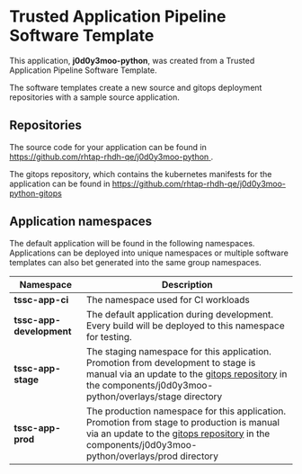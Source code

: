 # Trusted Application Pipeline Software Template

This application, **j0d0y3moo-python**, was created from a Trusted Application Pipeline Software Template.

The software templates create a new source and gitops deployment repositories with a sample source application. 

## Repositories

The source code for your application can be found in [https://github.com/rhtap-rhdh-qe/j0d0y3moo-python ](https://github.com/rhtap-rhdh-qe/j0d0y3moo-python ).
 
The gitops repository, which contains the kubernetes manifests for the application can be found in 
[https://github.com/rhtap-rhdh-qe/j0d0y3moo-python-gitops ](https://github.com/rhtap-rhdh-qe/j0d0y3moo-python-gitops ) 

## Application namespaces 

The default application will be found in the following namespaces. Applications can be deployed into unique namespaces or multiple software templates can also bet generated into the same group namespaces.  

|  Namespace   |  Description   |  
| -------- | -------- |
| **tssc-app-ci** | The namespace used for CI workloads |
| **tssc-app-development** | The default application during development. Every build will be deployed to this namespace for testing. |
| **tssc-app-stage** | The staging namespace for this application. Promotion from development to stage is manual via an update to the [gitops repository](https://github.com/rhtap-rhdh-qe/j0d0y3moo-python-gitops ) in the components/j0d0y3moo-python/overlays/stage directory |
| **tssc-app-prod** | The production namespace for this application. Promotion from stage to production is manual via an update to the [gitops repository](https://github.com/rhtap-rhdh-qe/j0d0y3moo-python-gitops ) in the components/j0d0y3moo-python/overlays/prod directory |